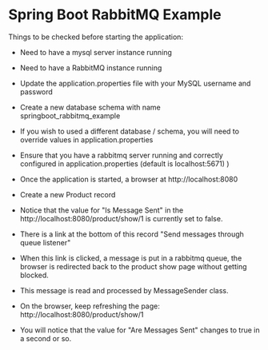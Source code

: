 # Spring Boot RabbitMQ Example


Things to be checked before starting the application:

* Need to have a mysql server instance running
* Need to have a RabbitMQ instance running
* Update the application.properties file with your MySQL username and password
* Create a new database schema with name springboot_rabbitmq_example
* If you wish to used a different database / schema, you will need to override values in application.properties
* Ensure that you have a rabbitmq server running and correctly configured in application.properties (default is localhost:5671) )
 
* Once the application is started, a browser at http://localhost:8080
* Create a new Product record
* Notice that the value for "Is Message Sent" in the http://localhost:8080/product/show/1 is currently set to false.
* There is a link at the bottom of this record "Send messages through queue listener"
* When this link is clicked, a message is put in a rabbitmq queue, the browser is redirected back to the product show page without getting blocked. 
* This message is read and processed by MessageSender class.
* On the browser, keep refreshing the page: http://localhost:8080/product/show/1 
* You will notice that the value for "Are Messages Sent" changes to true in a second or so. 